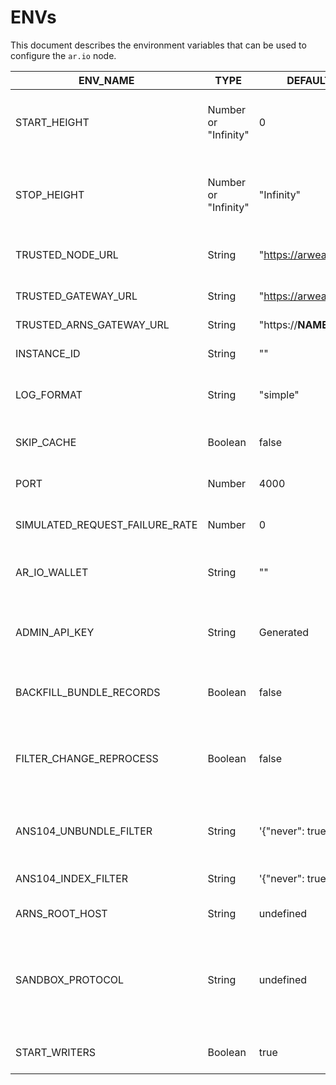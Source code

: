 # ENVs
This document describes the environment variables that can be used to configure the `ar.io` node.

| ENV_NAME                       | TYPE                 | DEFAULT_VALUE                  | DESCRIPTION                                                                                                                     |
|--------------------------------|----------------------|--------------------------------|---------------------------------------------------------------------------------------------------------------------------------|
| START_HEIGHT                   | Number or "Infinity" | 0                              | Starting block height for node synchronization (0 = start from the beginning)                                                   |
| STOP_HEIGHT                    | Number or "Infinity" | "Infinity"                     | Stop block height for node synchronization (Infinity = keep syncing until stopped)                                              |
| TRUSTED_NODE_URL               | String               | "https://arweave.net"          | Arweave node to use for fetching data                                                                                           |
| TRUSTED_GATEWAY_URL            | String               | "https://arweave.net"          | Arweave node to use for proxying requests                                                                                       |
| TRUSTED_ARNS_GATEWAY_URL       | String               | "https://__NAME__.arweave.dev" | ArNS gateway                                                                                                                    |
| INSTANCE_ID                    | String               | ""                             | Adds an "INSTACE_ID" field to output logs                                                                                       |
| LOG_FORMAT                     | String               | "simple"                       | Sets the format of output logs, accepts "simple" and "json"                                                                     |
| SKIP_CACHE                     | Boolean              | false                          | If true, use indexed data as a cache and skip fetching data from the node                                                       |
| PORT                           | Number               | 4000                           | AR.IO node exposed port number                                                                                                  |
| SIMULATED_REQUEST_FAILURE_RATE | Number               | 0                              | Number from 0 to 1, representing the probability of a request failing                                                           |
| AR_IO_WALLET                   | String               | ""                             | Arweave wallet address used for staking and rewards                                                                             |
| ADMIN_API_KEY                  | String               | Generated                      | API key used for admin API requests (if not set, it's generated and logged into the console)                                    |
| BACKFILL_BUNDLE_RECORDS        | Boolean              | false                          | If true, ar.io node will start indexing missing bundles                                                                         |
| FILTER_CHANGE_REPROCESS        | Boolean              | false                          | If true, all indexed bundles will be reprocessed with the new filters (you can use this when you change the filters)            |
| ANS104_UNBUNDLE_FILTER         | String               | '{"never": true}'              | Only bundles compliant with this filter will be unbundled                                                                       |
| ANS104_INDEX_FILTER            | String               | '{"never": true}'              | Only bundles compliant with this filter will be indexed                                                                         |
| ARNS_ROOT_HOST                 | String               | undefined                      | Domain name for ArNS host                                                                                                       |
| SANDBOX_PROTOCOL               | String               | undefined                      | Protocol setting in process of creating sandbox domain in ArNS (ARNS_ROOT_HOST needs to be set for this env to have any effect) |
| START_WRITERS                  | Boolean              | true                           | If true, start indexing blocks, tx, ANS104 bundles                                                                              |
